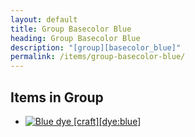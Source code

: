```yaml
---
layout: default
title: Group Basecolor Blue
heading: Group Basecolor Blue
description: "[group][basecolor_blue]"
permalink: /items/group-basecolor-blue/
---
```



## Items in Group

<ul class="list-items">
    <li><a href="{{site.baseurl}}/items/dye-blue/"><img src="{{site.baseurl}}/assets/img/items/textures/dye_blue.png" data-toggle="tooltip" title="Blue dye [craft][dye:blue]"></a></li>
</ul>
